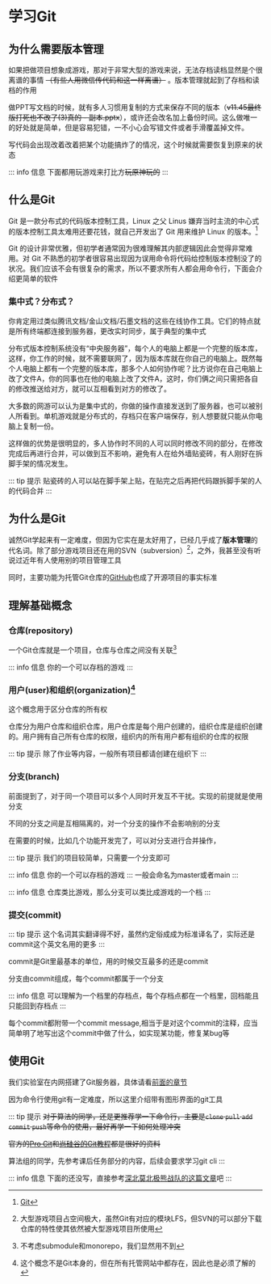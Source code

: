 # 学习Git
## 为什么需要版本管理
如果把做项目想象成游戏，那对于非常大型的游戏来说，无法存档读档显然是个很离谱的事情 ~~（有些人用微信传代码和这一样离谱）~~ 。版本管理就起到了存档和读档的作用

做PPT写文档的时候，就有多人习惯用复制的方式来保存不同的版本（~~v11.45最终版打死也不改了(3)真的 - 副本.pptx~~），或许还会改名加上备份时间。这么做唯一的好处就是简单，但是容易犯错，一不小心会写错文件或者手滑覆盖掉文件。

写代码会出现改着改着把某个功能搞炸了的情况，这个时候就需要恢复到原来的状态

::: info 信息
下面都用玩游戏来打比方~~玩原神玩的~~
:::

## 什么是Git
Git 是一款分布式的代码版本控制工具，Linux 之父 Linus 嫌弃当时主流的中心式的版本控制工具太难用还要花钱，就自己开发出了 Git 用来维护 Linux 的版本。[^1]

Git 的设计非常优雅，但初学者通常因为很难理解其内部逻辑因此会觉得非常难用。对 Git 不熟悉的初学者很容易出现因为误用命令将代码给控制版本控制没了的状况。我们应该不会有很复杂的需求，所以不要求所有人都会用命令行，下面会介绍更简单的软件

### 集中式？分布式？
你肯定用过类似腾讯文档/金山文档/石墨文档的这些在线协作工具。它们的特点就是所有终端都连接到服务器，更改实时同步，属于典型的集中式

分布式版本控制系统没有“中央服务器”，每个人的电脑上都是一个完整的版本库，这样，你工作的时候，就不需要联网了，因为版本库就在你自己的电脑上。既然每个人电脑上都有一个完整的版本库，那多个人如何协作呢？比方说你在自己电脑上改了文件A，你的同事也在他的电脑上改了文件A，这时，你们俩之间只需把各自的修改推送给对方，就可以互相看到对方的修改了。

大多数的网游可以认为是集中式的，你做的操作直接发送到了服务器，也可以被别人所看到。单机游戏就是分布式的，存档只在客户端保存，别人想要就只能从你电脑上复制一份。

这样做的优势是很明显的，多人协作时不同的人可以同时修改不同的部分，在修改完成后再进行合并，可以做到互不影响，避免有人在给外墙贴瓷砖，有人刚好在拆脚手架的情况发生。

::: tip 提示
贴瓷砖的人可以站在脚手架上贴，在贴完之后再把代码跟拆脚手架的人的代码合并
:::

## 为什么是Git
诚然Git学起来有一定难度，但因为它实在是太好用了，已经几乎成了**版本管理**的代名词。除了部分游戏项目还在用的SVN（subversion）[^2]，之外，我甚至没有听说过近年有人使用别的项目管理工具

同时，主要功能为托管Git仓库的[GitHub](https://github.com)也成了开源项目的事实标准

## 理解基础概念
### 仓库(repository)
一个Git仓库就是一个项目，仓库与仓库之间没有关联[^3]

::: info 信息
你的一个可以存档的游戏
:::

### 用户(user)和组织(organization)[^4]
这个概念用于区分仓库的所有权

仓库分为用户仓库和组织仓库，用户仓库是每个用户创建的，组织仓库是组织创建的。用户拥有自己所有仓库的权限，组织内的所有用户都有组织的仓库的权限

::: tip 提示
除了作业等内容，一般所有项目都请创建在组织下
:::

### 分支(branch)
前面提到了，对于同一个项目可以多个人同时开发互不干扰。实现的前提就是使用分支  

不同的分支之间是互相隔离的，对一个分支的操作不会影响别的分支

在需要的时候，比如几个功能开发完了，可以对分支进行合并操作，

::: tip 提示
我们的项目较简单，只需要一个分支即可

::: info 信息
你的一个可以存档的游戏
:::
一般会命名为master或者main
:::

::: info 信息
仓库类比游戏，那么分支可以类比成游戏的一个档
:::

### 提交(commit)
::: tip 提示
这个名词其实翻译得不好，虽然约定俗成成为标准译名了，实际还是commit这个英文名用的更多
:::

commit是Git里最基本的单位，用的时候交互最多的还是commit

分支由commit组成，每个commit都属于一个分支

::: info 信息
可以理解为一个档里的存档点，每个存档点都在一个档里，回档能且只能回到存档点
:::

每个commit都附带一个commit message,相当于是对这个commit的注释，应当简单明了地写出这个commit中做了什么，如实现某功能，修复某bug等

## 使用Git
我们实验室在内网搭建了Git服务器，具体请看[前面的章节](git)

因为命令行使用git有一定难度，所以这里介绍带有图形界面的git工具

::: tip 提示
~~对于算法的同学，还是更推荐学一下命令行，主要是`clone`  `pull`  `add`  `commit`  `push`等命令的使用，最好再学一下如何处理冲突~~

~~官方的[Pro Git](https://git-scm.com/book/zh/v2/)和[尚硅谷的Git教程](https://www.bilibili.com/video/BV1vy4y1s7k6/)都是很好的资料~~

算法组的同学，先参考课后任务部分的内容，后续会要求学习git cli
:::

::: info 信息
下面的还没写，直接参考[深北莫北极熊战队的这篇文章](https://gitee.com/SMBU-POLARBEAR/Technical_Knowledge_Base/blob/master/Git%E7%9A%84%E4%BD%BF%E7%94%A8.md)吧
:::

[^1]: [Git](https://en.wikipedia.org/wiki/Git)
[^2]: 大型游戏项目占空间极大，虽然Git有对应的模块LFS，但SVN的可以部分下载仓库的特性使其依然被大型游戏项目所使用
[^3]: 不考虑submodule和monorepo，我们显然用不到
[^4]: 这个概念不是Git本身的，但在所有托管网站中都存在，因此也是必须了解的